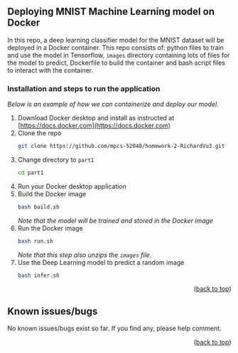 <!-- GETTING STARTED -->
## Deploying MNIST Machine Learning model on Docker

In this repo, a deep learning classifier model for the MNIST dataset will be deployed in a Docker container.
This repo consists of: python files to train and use the model in Tensorflow, `images` directory containing lots of files for the model to predict, Dockerfile to build the container and bash script files to interact with the container.

### Installation and steps to run the application

_Below is an example of how we can containerize and deploy our model._

1. Download Docker desktop and install as instructed at [https://docs.docker.com](https://docs.docker.com)
2. Clone the repo
   ```sh
   git clone https://github.com/mpcs-52040/homework-2-RichardVu3.git
   ```
3. Change directory to `part1`
   ```sh
   cd part1
   ```
4. Run your Docker desktop application
5. Build the Docker image
   ```sh
   bash build.sh
   ```
   _Note that the model will be trained and stored in the Docker image_
6. Run the Docker image
   ```sh
   bash run.sh
   ```
   _Note that this step also unzips the `images` file._
7. Use the Deep Learning model to predict a random image
   ```sh
   bash infer.sh
   ```

<p align="right">(<a href="#readme-top">back to top</a>)</p>



<!-- KNOWN ISSUES/BUGS -->
## Known issues/bugs

No known issues/bugs exist so far. If you find any, please help comment.

<p align="right">(<a href="#readme-top">back to top</a>)</p>